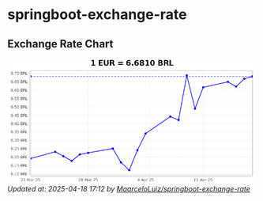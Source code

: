 # springboot-exchange-rate

<!-- EXCHANGE-RATE-START -->
## Exchange Rate Chart

![Exchange Rate Chart](charts/chart.png)*Updated at: 2025-04-18 17:12 by [MaarceloLuiz/springboot-exchange-rate](https://github.com/MaarceloLuiz/springboot-exchange-rate)*


<!-- EXCHANGE-RATE-END -->